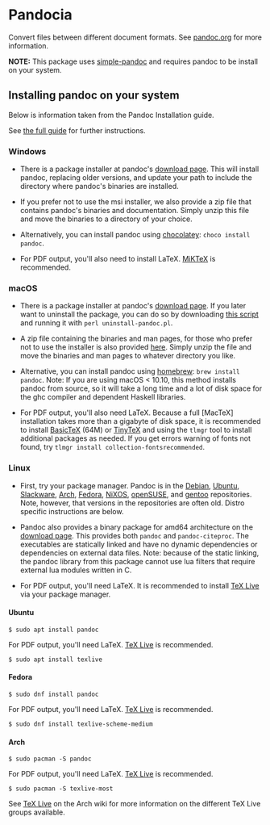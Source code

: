 # Pandocia

Convert files between different document formats.
See [pandoc.org](https://pandoc.org) for more information.

**NOTE:**
This package uses [simple-pandoc](https://www.npmjs.com/package/simple-pandoc)
and requires pandoc to be install on your system.

## Installing pandoc on your system

Below is information taken from the Pandoc Installation guide.

See [the full guide](https://pandoc.org/installing.html) for
further instructions.


### Windows

 - There is a package installer at pandoc's
   [download page](https://github.com/jgm/pandoc/releases/latest).
   This will install pandoc, replacing older versions, and
   update your path to include the directory where pandoc's
   binaries are installed.

 - If you prefer not to use the msi installer, we also provide
   a zip file that contains pandoc's binaries and
   documentation. Simply unzip this file and move the binaries
   to a directory of your choice.
    
 - Alternatively, you can install pandoc using
   [chocolatey](https://chocolatey.org): `choco install pandoc`.

 - For PDF output, you'll also need to install LaTeX.
   [MiKTeX](http://miktex.org/) is recommended.


### macOS

 - There is a package installer at pandoc's
   [download page](https://github.com/jgm/pandoc/releases/latest).
   If you later want to uninstall the package, you can do so by downloading
   [this script](https://raw.githubusercontent.com/jgm/pandoc/master/macos/uninstall-pandoc.pl)
   and running it with `perl uninstall-pandoc.pl`.

 - A zip file containing the binaries and man pages, for those who prefer not
   to use the installer is also provided
   [here](https://github.com/jgm/pandoc/releases/latest). Simply unzip the
   file and move the binaries and man pages to whatever directory you like.

 - Alternative, you can install pandoc using [homebrew](https://brew.sh):
   `brew install pandoc`. Note: If you are using macOS < 10.10, this method
   installs pandoc from source, so it will take a long time and a lot of disk
   space for the ghc compiler and dependent Haskell libraries.

 - For PDF output, you'll also need LaTeX. Because a full [MacTeX] installation
   takes more than a gigabyte of disk space, it is recommended to install
   [BasicTeX](https://www.tug.org/mactex/morepackages.html) (64M) or
   [TinyTeX](https://yihui.name/tinytex/) and using the `tlmgr` tool to install
   additional packages as needed. If you get errors warning of fonts not found,
   try `tlmgr install collection-fontsrecommended`.

### Linux

 - First, try your package manager. Pandoc is in the
   [Debian](https://packages.debian.org/pandoc),
   [Ubuntu](https://packages.ubuntu.com/pandoc),
   [Slackware](https://www.slackbuilds.org/result/?search=pandoc&sv=),
   [Arch](https://www.archlinux.org/packages/community/x86_64/pandoc),
   [Fedora](https://apps.fedoraproject.org/packages/pandoc),
   [NiXOS](https://nixos.org/nixos/packages.html),
   [openSUSE](https://software.opensuse.org/package/pandoc),
   and [gentoo](packages.gentoo.org/package/app-text/pandoc) repositories.
   Note, however, that versions in the repositories are often old.
   Distro specific instructions are below.

 - Pandoc also provides a binary package for amd64 architecture on the
   [download page](https://github.com/jgm/pandoc/releases/latest). This
   provides both `pandoc` and `pandoc-citeproc`. The executables are statically
   linked and have no dynamic dependencies or dependencies on external data
   files. Note: because of the static linking, the pandoc library from this
   package cannot use lua filters that require external lua modules written
   in C.

 - For PDF output, you'll need LaTeX. It is recommended to install
   [TeX Live](https://www.tug.org/texlive/) via your package manager.

#### Ubuntu

`$ sudo apt install pandoc`

For PDF output, you'll need LaTeX. [TeX Live](https://www.tug.org/texlive/) is
recommended.

`$ sudo apt install texlive`

#### Fedora

`$ sudo dnf install pandoc`

For PDF output, you'll need LaTeX. [TeX Live](https://www.tug.org/texlive/) is
recommended.

`$ sudo dnf install texlive-scheme-medium`

#### Arch

`$ sudo pacman -S pandoc`

For PDF output, you'll need LaTeX. [TeX Live](https://www.tug.org/texlive/) is
recommended.

`$ sudo pacman -S texlive-most`

See [TeX Live](https://wiki.archlinux.org/index.php/TeX_Live) on the Arch wiki
for more information on the different TeX Live groups available.
